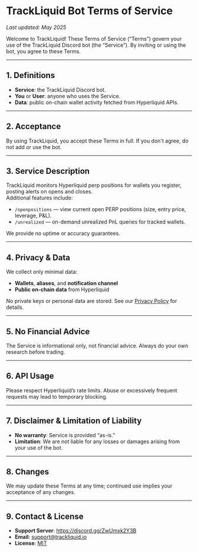 # TrackLiquid Bot Terms of Service

_Last updated: May 2025_

Welcome to TrackLiquid! These Terms of Service (“Terms”) govern your use of the TrackLiquid Discord bot (the “Service”). By inviting or using the bot, you agree to these Terms.

---

## 1. Definitions

- **Service**: the TrackLiquid Discord bot.  
- **You** or **User**: anyone who uses the Service.  
- **Data**: public on-chain wallet activity fetched from Hyperliquid APIs.

---

## 2. Acceptance

By using TrackLiquid, you accept these Terms in full. If you don't agree, do not add or use the bot.

---

## 3. Service Description

TrackLiquid monitors Hyperliquid perp positions for wallets you register, posting alerts on opens and closes.  
Additional features include:  
- `/openpositions` — view current open PERP positions (size, entry price, leverage, P&L).  
- `/unrealized` — on-demand unrealized PnL queries for tracked wallets.  

We provide no uptime or accuracy guarantees.

---

## 4. Privacy & Data

We collect only minimal data:

- **Wallets**, **aliases**, and **notification channel**  
- **Public on-chain data** from Hyperliquid  

No private keys or personal data are stored. See our
[Privacy Policy](./privacy.md) for details.

---

## 5. No Financial Advice

The Service is informational only, not financial advice. Always do your own research before trading.

---

## 6. API Usage

Please respect Hyperliquid’s rate limits. Abuse or excessively frequent requests may lead to temporary blocking.

---

## 7. Disclaimer & Limitation of Liability

- **No warranty**: Service is provided “as-is.”  
- **Limitation**: We are not liable for any losses or damages arising from your use of the bot.

---

## 8. Changes

We may update these Terms at any time; continued use implies your acceptance of any changes.

---

## 9. Contact & License

- **Support Server**: <https://discord.gg/ZwUmxk2Y3B>  
- **Email**: support@trackliquid.io  
- **License**: [MIT](./LICENSE.md) 
